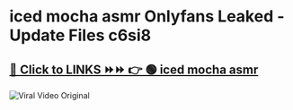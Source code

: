 
 # iced mocha asmr Onlyfans Leaked - Update Files c6si8

## <h2><a href="https://clipsfans.com/iced_mocha_asmr&ref=git">🔗 Click to LINKS ⏩⏩ 👉 🟢 iced mocha asmr </a></h2>

<a href="https://clipsfans.com/iced_mocha_asmr&ref=git" rel="nofollow" data-target="animated-image.originalLink"><img src="https://i.ibb.co.com/xMMVF88/686577567.gif" alt="Viral Video Original" style="max-width: 100%; display: inline-block;" data-target="animated-image.originalImage"></a>


